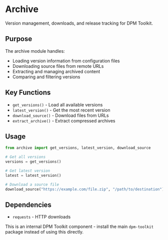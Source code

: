 # Archive

Version management, downloads, and release tracking for DPM Toolkit.

## Purpose

The archive module handles:
- Loading version information from configuration files
- Downloading source files from remote URLs
- Extracting and managing archived content
- Comparing and filtering versions

## Key Functions

- `get_versions()` - Load all available versions
- `latest_version()` - Get the most recent version
- `download_source()` - Download files from URLs
- `extract_archive()` - Extract compressed archives

## Usage

```python
from archive import get_versions, latest_version, download_source

# Get all versions
versions = get_versions()

# Get latest version
latest = latest_version()

# Download a source file
download_source("https://example.com/file.zip", "/path/to/destination")
```

## Dependencies

- `requests` - HTTP downloads

This is an internal DPM Toolkit component - install the main `dpm-toolkit` package instead of using this directly.